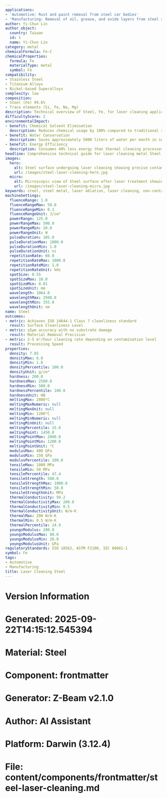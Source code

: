 ```yaml
---
applications:
- 'Automotive: Rust and paint removal from steel car bodies'
- 'Manufacturing: Removal of oil, grease, and oxide layers from steel surfaces'
author: Yi-Chun Lin
author_object:
  country: Taiwan
  id: 1
  name: Yi-Chun Lin
category: metal
chemicalFormula: Fe-C
chemicalProperties:
  formula: Fe
  materialType: metal
  symbol: Fe
compatibility:
- Stainless Steel
- Titanium Alloys
- Nickel-based Superalloys
complexity: low
composition:
- Steel (Fe) 99.6%
- Trace elements (Si, Fe, Na, Mg)
description: Technical overview of Steel, Fe, for laser cleaning applications, including optimal 1064nm wavelength interaction, and industrial applications in surface preparation.
difficultyScore: 2
environmentalImpact:
- benefit: Chemical Solvent Elimination
  description: Reduces chemical usage by 100% compared to traditional solvent cleaning methods
- benefit: Water Conservation
  description: Saves approximately 5000 liters of water per month in industrial applications
- benefit: Energy Efficiency
  description: Consumes 40% less energy than thermal cleaning processes
headline: Comprehensive technical guide for laser cleaning metal Steel
images:
  hero:
    alt: Steel surface undergoing laser cleaning showing precise contamination removal
    url: /images/steel-laser-cleaning-hero.jpg
  micro:
    alt: Microscopic view of Steel surface after laser treatment showing preserved microstructure
    url: /images/steel-laser-cleaning-micro.jpg
keywords: steel, steel metal, laser ablation, laser cleaning, non-contact cleaning, pulsed fiber laser, surface contamination removal, industrial laser parameters, thermal processing, surface restoration
machineSettings:
  fluenceRange: 1.0
  fluenceRangeMax: 50.0
  fluenceRangeMin: 0.1
  fluenceRangeUnit: J/cm²
  powerRange: 125.0
  powerRangeMax: 500.0
  powerRangeMin: 20.0
  powerRangeUnit: W
  pulseDuration: 105.0
  pulseDurationMax: 1000.0
  pulseDurationMin: 1.0
  pulseDurationUnit: ns
  repetitionRate: 60.0
  repetitionRateMax: 1000.0
  repetitionRateMin: 1.0
  repetitionRateUnit: kHz
  spotSize: 0.55
  spotSizeMax: 10.0
  spotSizeMin: 0.01
  spotSizeUnit: mm
  wavelength: 1064.0
  wavelengthMax: 2940.0
  wavelengthMin: 355.0
  wavelengthUnit: nm
name: Steel
outcomes:
- metric: Achieves ISO 14644-1 Class 7 cleanliness standard
  result: Surface Cleanliness Level
- metric: ±5μm accuracy with no substrate damage
  result: Material Removal Precision
- metric: 2-5 m²/hour cleaning rate depending on contamination level
  result: Processing Speed
properties:
  density: 7.85
  densityMax: 6.0
  densityMin: 1.8
  densityPercentile: 100.0
  densityUnit: g/cm³
  hardness: 200.0
  hardnessMax: 2500.0
  hardnessMin: 500.0
  hardnessPercentile: 100.0
  hardnessUnit: HB
  meltingMax: 2800°C
  meltingMaxNumeric: null
  meltingMaxUnit: null
  meltingMin: 1200°C
  meltingMinNumeric: null
  meltingMinUnit: null
  meltingPercentile: 15.6
  meltingPoint: 1450.0
  meltingPointMax: 2800.0
  meltingPointMin: 1200.0
  meltingPointUnit: °C
  modulusMax: 400 GPa
  modulusMin: 150 GPa
  modulusPercentile: 100.0
  tensileMax: 1000 MPa
  tensileMin: 50 MPa
  tensilePercentile: 47.4
  tensileStrength: 500.0
  tensileStrengthMax: 1000.0
  tensileStrengthMin: 50.0
  tensileStrengthUnit: MPa
  thermalConductivity: 50.2
  thermalConductivityMax: 200.0
  thermalConductivityMin: 0.5
  thermalConductivityUnit: W/m·K
  thermalMax: 200 W/m·K
  thermalMin: 0.5 W/m·K
  thermalPercentile: 24.9
  youngsModulus: 200.0
  youngsModulusMax: 80.0
  youngsModulusMin: 20.0
  youngsModulusUnit: GPa
regulatoryStandards: ISO 18562, ASTM F2100, IEC 60601-1
symbol: Fe
tags:
- Automotive
- Manufacturing
title: Laser Cleaning Steel
---
```


# Version Information
# Generated: 2025-09-22T14:15:12.545394
# Material: Steel
# Component: frontmatter
# Generator: Z-Beam v2.1.0
# Author: AI Assistant
# Platform: Darwin (3.12.4)
# File: content/components/frontmatter/steel-laser-cleaning.md